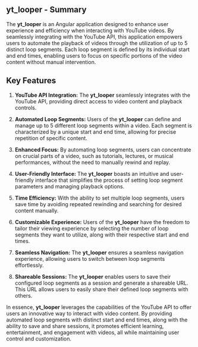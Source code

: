 
## yt_looper - Summary

The **yt_looper** is an Angular application designed to enhance user experience and efficiency when interacting with YouTube videos. By seamlessly integrating with the YouTube API, this application empowers users to automate the playback of videos through the utilization of up to 5 distinct loop segments. Each loop segment is defined by its individual start and end times, enabling users to focus on specific portions of the video content without manual intervention.

## Key Features

1. **YouTube API Integration:** The **yt_looper** seamlessly integrates with the YouTube API, providing direct access to video content and playback controls.

2. **Automated Loop Segments:** Users of the **yt_looper** can define and manage up to 5 different loop segments within a video. Each segment is characterized by a unique start and end time, allowing for precise repetition of specific content.

3. **Enhanced Focus:** By automating loop segments, users can concentrate on crucial parts of a video, such as tutorials, lectures, or musical performances, without the need to manually rewind and replay.

4. **User-Friendly Interface:** The **yt_looper** boasts an intuitive and user-friendly interface that simplifies the process of setting loop segment parameters and managing playback options.

5. **Time Efficiency:** With the ability to set multiple loop segments, users save time by avoiding repeated rewinding and searching for desired content manually.

6. **Customizable Experience:** Users of the **yt_looper** have the freedom to tailor their viewing experience by selecting the number of loop segments they want to utilize, along with their respective start and end times.

7. **Seamless Navigation:** The **yt_looper** ensures a seamless navigation experience, allowing users to switch between loop segments effortlessly.

8. **Shareable Sessions:** The **yt_looper** enables users to save their configured loop segments as a session and generate a shareable URL. This URL allows users to easily share their defined loop segments with others.

In essence, **yt_looper** leverages the capabilities of the YouTube API to offer users an innovative way to interact with video content. By providing automated loop segments with distinct start and end times, along with the ability to save and share sessions, it promotes efficient learning, entertainment, and engagement with videos, all while maintaining user control and customization.